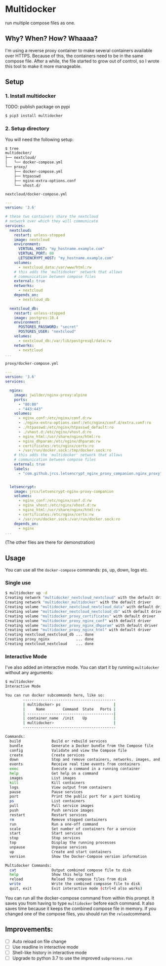 # Multidocker
run multiple compose files as one.

## Why? When? How? Whaaaa?
I'm using a reverse proxy container to make several containers available over HTTPS.
Because of this, the containers need to be in the same compose file.
After a while, the file started to grow out of control, so I wrote this tool to make it more manageable.


## Setup
### 1. Install multidocker
TODO: publish package on pypi
```sh
$ pip3 install multidocker
```

### 2. Setup directory
You will need the following setup:
```sh
$ tree
multidocker/
├── nextcloud/
│   └── docker-compose.yml
└── proxy/
    ├── docker-compose.yml
    ├── htpasswd
    ├── nginx-extra-options.conf
    └── vhost.d/
```

`nextcloud/docker-compose.yml`
```yml
---
version: '3.6'

# these two containers share the nextcloud
# network over which they will communicate
services:
  nextcloud:
    restart: unless-stopped
    image: nextcloud
    environment:
      VIRTUAL_HOST: "my_hostname.example.com"
      VIRTUAL_PORT: 80
      LETSENCRYPT_HOST: "my_hostname.example.com"
    volumes:
      - nextcloud_data:/var/www/html:rw
    # this adds the 'multidocker' network that allows
    # communication between compose files
    external: true
    networks:
      - nextcloud
    depends_on:
      - nextcloud_db

  nextcloud_db:
    restart: unless-stopped
    image: postgres:10.4
    environment:
      POSTGRES_PASSWORD: "secret"
      POSTGRES_USER: "nextcloud"
    volumes:
      - nextcloud_db:/var/lib/postgresql/data:rw
    networks:
      - nextcloud
...
```

`proxy/docker-compose.yml`
```yml
---
version: '3.6'
services:

  nginx:
    image: jwilder/nginx-proxy:alpine
    ports:
      - "80:80"
      - "443:443"
    volumes:
      - nginx_conf:/etc/nginx/conf.d:rw
      - ./nginx-extra-options.conf:/etc/nginx/conf.d/extra.conf:ro
      - ./htpasswd:/etc/nginx/htpasswd_default:ro
      - ./vhost.d:/etc/nginx/vhost.d:ro
      - nginx_html:/usr/share/nginx/html:ro
      - nginx_dhparam:/etc/nginx/dhparam:rw
      - certificates:/etc/nginx/certs:ro
      - /var/run/docker.sock:/tmp/docker.sock:ro
    # this adds the 'multidocker' network that allows
    # communication between compose files
    external: true
    labels:
      - "com.github.jrcs.letsencrypt_nginx_proxy_companion.nginx_proxy"


  letsencrypt:
    image: jrcs/letsencrypt-nginx-proxy-companion
    volumes:
      - nginx_conf:/etc/nginx/conf.d:rw
      - nginx_vhost:/etc/nginx/vhost.d:rw
      - nginx_html:/usr/share/nginx/html:rw
      - certificates:/etc/nginx/certs:rw
      - /var/run/docker.sock:/var/run/docker.sock:ro
    depends_on:
      - nginx
...
```
(The other files are there for demonstration)

## Usage
You can use all the `docker-compose` commands: ps, up, down, logs etc.

### Single use
```sh
$ multidocker up -d
Creating network "multidocker_nextcloud_nextcloud" with the default driver
Creating network "multidocker_multidocker" with the default driver
Creating volume "multidocker_nextcloud_nextcloud_data" with default driver
Creating volume "multidocker_nextcloud_nextcloud_db" with default driver
Creating volume "multidocker_proxy_certificates" with default driver
Creating volume "multidocker_proxy_nginx_conf" with default driver
Creating volume "multidocker_proxy_nginx_dhparam" with default driver
Creating volume "multidocker_proxy_nginx_html" with default driver
Creating nextcloud_nextcloud_db ... done
Creating proxy_nginx            ... done
Creating nextcloud_nextcloud    ... done
```

### Interactive Mode
I've also added an interactive mode. You can start it by running `multidocker` without any arguments:
```sh
$ multidocker
Interactive Mode

You can run docker subcommands here, like so:
        ------------------------------------------
        | multidocker> ps                        |
        |     Name        Command  State   Ports |
        | ---------------------------------------|
        | container_name  /init    Up            |
        | multidocker>                           |
        ------------------------------------------

Commands:
  build              Build or rebuild services
  bundle             Generate a Docker bundle from the Compose file
  config             Validate and view the Compose file
  create             Create services
  down               Stop and remove containers, networks, images, and volumes
  events             Receive real time events from containers
  exec               Execute a command in a running container
  help               Get help on a command
  images             List images
  kill               Kill containers
  logs               View output from containers
  pause              Pause services
  port               Print the public port for a port binding
  ps                 List containers
  pull               Pull service images
  push               Push service images
  restart            Restart services
  rm                 Remove stopped containers
  run                Run a one-off command
  scale              Set number of containers for a service
  start              Start services
  stop               Stop services
  top                Display the running processes
  unpause            Unpause services
  up                 Create and start containers
  version            Show the Docker-Compose version information

Multidocker Commands:
  cat                Output combined compose file to disk
  help               Show this help text
  reload             Reload the compose files from disk
  write              Write the combined compsose file to disk
  quit, exit         Exit interactive mode (ctrl+d also works)
```
You can run all the docker-compose command from within this prompt. It saves you from having to type `multidocker` before each command.
It also saves time because it keeps the combined compose file in memory. If you changed one of the compose files, you should run the `reload`command.


## Improvements:
- [ ] Auto reload on file change
- [ ] Use readline in interactive mode
- [ ] Shell-like history in interactive mode
- [ ] Upgrade to python 3.7 to use the improved `subprocess.run`
